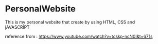 # PersonalWebsite

This is my personal website that create by using HTML, CSS and jAVASCRIPT

reference from : https://www.youtube.com/watch?v=tcskp-ncN0I&t=671s
